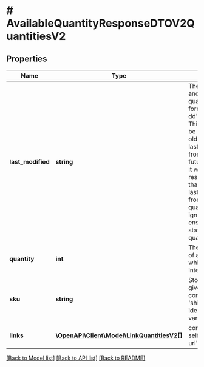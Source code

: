 # # AvailableQuantityResponseDTOV2QuantitiesV2

## Properties

Name | Type | Description | Notes
------------ | ------------- | ------------- | -------------
**last_modified** | **string** | The last modified date and time of available quantity as a ISO8601 format (yyyy-MM-dd&#39;T&#39;HH:mm:ss.SSSX). This date should not be neither in future nor older than previous lastModified value from partner. If it is future date/time, then it will lead to an error response. If it is older than previous lastModified value from partner, then the quantity update will be ignored. It is used to ensure the current status of the updated quantities. |
**quantity** | **int** | The available quantity of a specific SKU, which can be any integer value &gt;&#x3D; 0. |
**sku** | **string** | StockKeepingUnit given by partner configuration. e.g. &#39;shirt-red-M&#39;, external identifier of article variation. |
**links** | [**\OpenAPI\Client\Model\LinkQuantitiesV2[]**](LinkQuantitiesV2.md) | contains links to prev, self and next page url&#39;s |

[[Back to Model list]](../../README.md#models) [[Back to API list]](../../README.md#endpoints) [[Back to README]](../../README.md)
